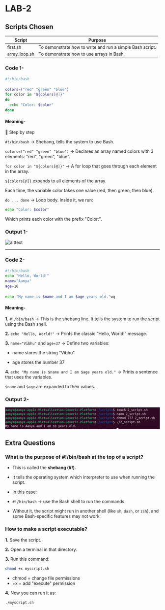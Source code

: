 # LAB-2
## Scripts Chosen
| Script          | Purpose     |
|--------         |------------ |
| first.sh        |  To demonstrate how to write and run a simple Bash script.  |
| array_loop.sh   | To demonstrate how to use arrays in Bash.    |

### Code 1-
```bash
#!/bin/bash 

colors=("red" "green" "blue") 
for color in "${colors[@]}" 
do
  echo "Color: $color"
done
```
#### Meaning-
📝 Step by step

`#!/bin/bash` → Shebang, tells the system to use Bash.

`colors=("red" "green" "blue")` → Declares an array named colors with 3 elements: "red", "green", "blue".

`for color in "${colors[@]}"` → A for loop that goes through each element in the array.

`${colors[@]}` expands to all elements of the array.

Each time, the variable color takes one value (red, then green, then blue).

`do ... done` → Loop body. Inside it, we run:
```bash
echo "Color: $color"
```

Which prints each color with the prefix "Color:".


### Output 1-

![alttext](<./Screenshot 2025-09-08 at 1.14.14 PM.png>)

---
### Code 2-
```bash
#!/bin/bash
echo "Hello, World!"
name="Aanya"
age=18

echo "My name is $name and I am $age years old."wq
```
#### Meaning-

**1.** `#!/bin/bash` → This is the shebang line. It tells the system to run the script using the Bash shell.

**2.** `echo "Hello, World!"` → Prints the classic “Hello, World!” message.

**3.** `name="Vibhu"` and `age=37` → Define two variables:

* name stores the string "Vibhu"

* age stores the number 37

**4.** `echo "My name is $name and I am $age years old."` → Prints a sentence that uses the variables.

`$name` and `$age` are expanded to their values.

### Output 2-
![alttext](./2_script_output.png)

## Extra Questions

### What is the purpose of #!/bin/bash at the top of a script?
* This is called the **shebang (#!)**.

* It tells the operating system which interpreter to use when running the script.

* In this case:

- `#!/bin/bash` → use the Bash shell to run the commands.

- Without it, the script might run in another shell (like `sh`, `dash`, or `zsh`), and some Bash-specific features may not work.

### How to make a script executable?

**1.** Save the script.

**2.** Open a terminal in that directory.

**3.** Run this command:
```bash
chmod +x myscript.sh
```
* chmod = change file permissions
* +x = add "execute" permission

**4.** Now you can run it as:
```bash
./myscript.sh
```
     
